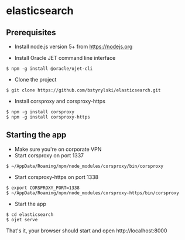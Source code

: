 # elasticsearch

## Prerequisites

* Install node.js version 5+ from https://nodejs.org

* Install Oracle JET command line interface

```
$ npm -g install @oracle/ojet-cli
```

* Clone the project

```
$ git clone https://github.com/bstyrylski/elasticsearch.git
```

* Install corsproxy and corsproxy-https

```
$ npm -g install corsproxy
$ npm -g install corsproxy-https
```

## Starting the app

* Make sure you're on corporate VPN
* Start corsproxy on port 1337

```
$ ~/AppData/Roaming/npm/node_modules/corsproxy/bin/corsproxy
```

* Start corsproxy-https on port 1338

```
$ export CORSPROXY_PORT=1338
$ ~/AppData/Roaming/npm/node_modules/corsproxy-https/bin/corsproxy
```

* Start the app

```
$ cd elasticsearch
$ ojet serve
```
That's it, your browser should start and open http://localhost:8000
